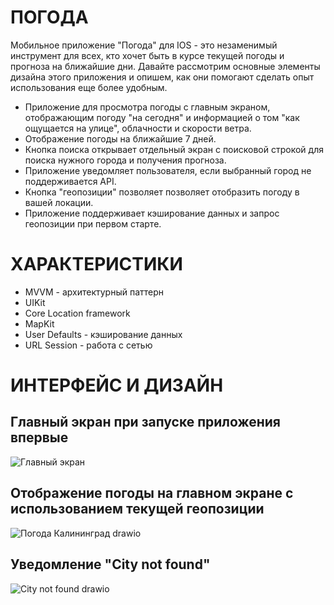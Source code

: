 #  ПОГОДА



Мобильное приложение "Погода" для IOS - это незаменимый инструмент для всех, кто хочет быть в курсе текущей погоды и прогноза на ближайшие дни. Давайте рассмотрим основные элементы дизайна этого приложения и опишем, как они помогают сделать опыт использования еще более удобным.
* Приложение для просмотра погоды с главным экраном, отображающим погоду "на сегодня" и информацией о том "как ощущается на улице", облачности и скорости ветра.
* Отображение погоды на ближайшие 7 дней.
* Кнопка поиска открывает отдельный экран с поисковой строкой для поиска нужного города и получения прогноза. 
* Приложение уведомляет пользователя, если выбранный город не поддерживается API.
* Кнопка "геопозиции" позволяет позволяет отобразить погоду в вашей локации.
* Приложение поддерживает кэширование данных и запрос геопозиции при первом старте.



#  ХАРАКТЕРИСТИКИ

* MVVM - архитектурный паттерн
* UIKit
* Core Location framework
* MapKit
* User Defaults - кэширование данных
* URL Session - работа с сетью


#  ИНТЕРФЕЙС И ДИЗАЙН

## Главный экран при запуске приложения впервые
![Главный экран](https://github.com/Elena-Kulikova/WeatherApp/assets/122520952/7e824597-fae6-4857-8e12-ac20dcb7132d)


## Отображение погоды на главном экране с использованием текущей геопозиции
![Погода Калининград drawio](https://github.com/Elena-Kulikova/WeatherApp/assets/122520952/d8b78ad0-c7b3-4b87-b6b2-c7081b4e809f)



## Уведомление "City not found"
![City not found drawio](https://github.com/Elena-Kulikova/WeatherApp/assets/122520952/c51fe3bc-784b-44ec-81bc-410ba57da7d0)



